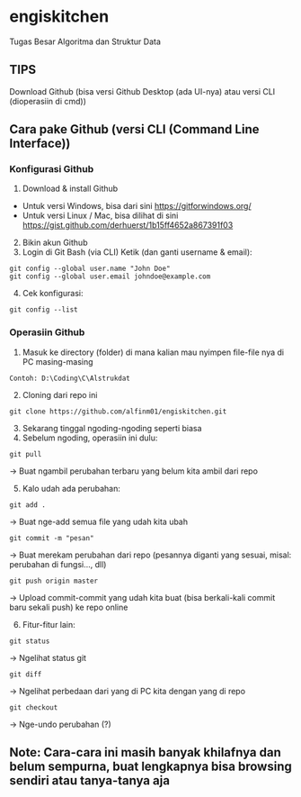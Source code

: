# engiskitchen
Tugas Besar Algoritma dan Struktur Data

## TIPS
Download Github (bisa versi Github Desktop (ada UI-nya) atau versi CLI (dioperasiin di cmd))

## Cara pake Github (versi CLI (Command Line Interface))

### Konfigurasi Github
1. Download & install Github
* Untuk versi Windows, bisa dari sini https://gitforwindows.org/
* Untuk versi Linux / Mac, bisa dilihat di sini https://gist.github.com/derhuerst/1b15ff4652a867391f03
2. Bikin akun Github
3. Login di Git Bash (via CLI)
Ketik (dan ganti username & email):
```
git config --global user.name "John Doe"
git config --global user.email johndoe@example.com
```
4. Cek konfigurasi:
```
git config --list
```

### Operasiin Github
1. Masuk ke directory (folder) di mana kalian mau nyimpen file-file nya di PC masing-masing
```
Contoh: D:\Coding\C\Alstrukdat
```
2. Cloning dari repo ini
```
git clone https://github.com/alfinm01/engiskitchen.git
```
3. Sekarang tinggal ngoding-ngoding seperti biasa
4. Sebelum ngoding, operasiin ini dulu:
```
git pull
```
-> Buat ngambil perubahan terbaru yang belum kita ambil dari repo

5. Kalo udah ada perubahan:
```
git add .
```
-> Buat nge-add semua file yang udah kita ubah
```
git commit -m "pesan"
```
-> Buat merekam perubahan dari repo (pesannya diganti yang sesuai, misal: perubahan di fungsi..., dll)
```
git push origin master
```
-> Upload commit-commit yang udah kita buat (bisa berkali-kali commit baru sekali push) ke repo online

6. Fitur-fitur lain:
```
git status
```
-> Ngelihat status git
```
git diff
```
-> Ngelihat perbedaan dari yang di PC kita dengan yang di repo
```
git checkout                    
```
-> Nge-undo perubahan (?)
    
## Note: Cara-cara ini masih banyak khilafnya dan belum sempurna, buat lengkapnya bisa browsing sendiri atau tanya-tanya aja
